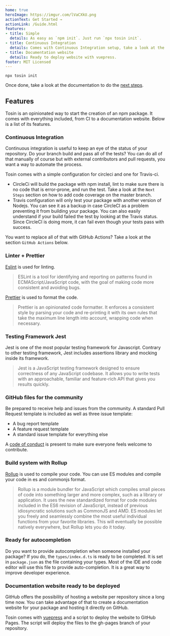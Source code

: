 ```yaml
---
home: true
heroImage: https://imgur.com/lVaCXkU.png
actionText: Get Started →
actionLink: /Guide.html
features:
- title: Simple
  details: As easy as `npm init`. Just run `npx tosin init`.
- title: Continuous Integration
  details: Comes with Continuous Integration setup, take a look at the docs for GitHub Actions.
- title: Documentation website
  details: Ready to deploy website with vuepress.
footer: MIT Licensed
---
```


```
npx tosin init
```

Once done, take a look at the documentation to do the [next steps](https://fullhuman.github.io/tosin/Guide.html#next-steps).

## Features

Tosin is an opinionated way to start the creation of an npm package. It comes with everything included, from CI to a documentation website. Below is a list of its features.

### Continuous Integration

Continuous integration is useful to keep an eye of the status of your repository. Do your branch build and pass all of the tests?
You can do all of that manually of course but with external contributors and pull requests, you want a way to automate the process.

Tosin comes with a simple configuration for circleci and one for Travis-ci.
- CircleCi will build the package with npm install, lint to make sure there is no code that is error-prone, and run the test. Take a look at the `Next Steps` section on how to add code coverage on the master branch.
- Travis configuration will only test your package with another version of Nodejs. You can see it as a backup in case CircleCI as a problem preventing it from building your package. You can also easily understand if your build failed the test by looking at the Travis status. Since CircleCI is doing more, it can fail even though your tests pass with success.

You want to replace all of that with GitHub Actions? Take a look at the section `GitHub Actions` below.

### Linter + Prettier

[Eslint](https://eslint.org/) is used for linting.
> ESLint is a tool for identifying and reporting on patterns found in ECMAScript/JavaScript code, with the goal of making code more consistent and avoiding bugs. 

[Prettier](https://prettier.io/) is used to format the code.
> Prettier is an opinionated code formatter. It enforces a consistent style by parsing your code and re-printing it with its own rules that take the maximum line length into account, wrapping code when necessary.

### Testing Framework Jest

Jest is one of the most popular testing framework for Javascript. Contrary to other testing framework, Jest includes assertions library and mocking inside its framework.
> Jest is a JavaScript testing framework designed to ensure correctness of any JavaScript codebase. It allows you to write tests with an approachable, familiar and feature-rich API that gives you results quickly.

### GitHub files for the community

Be prepared to receive help and issues from the community. A standard Pull Request template is included as well as three issue template:
- A bug report template
- A feature request template
- A standard issue template for everything else

A [code of conduct](https://www.contributor-covenant.org/) is present to make sure everyone feels welcome to contribute.

### Build system with Rollup

[Rollup](https://rollupjs.org/guide/en/) is used to compile your code. You can use ES modules and compile your code in es and commonjs format.

> Rollup is a module bundler for JavaScript which compiles small pieces of code into something larger and more complex, such as a library or application. It uses the new standardized format for code modules included in the ES6 revision of JavaScript, instead of previous idiosyncratic solutions such as CommonJS and AMD. ES modules let you freely and seamlessly combine the most useful individual functions from your favorite libraries. This will eventually be possible natively everywhere, but Rollup lets you do it today.

### Ready for autocompletion

Do you want to provide autocompletion when someone installed your package? If you do, the `types/index.d.ts` is ready to be completed.
It is set in `package.json` as the file containing your types. Most of the IDE and code editor will use this file to provide auto-completion.
It is a great way to improve developer experience.

### Documentation website ready to be deployed

GitHub offers the possibility of hosting a website per repository since a long time now. You can take advantage of that to create a documentation website for your package and hosting it directly on GitHub.

Tosin comes with [vuepress](https://vuepress.vuejs.org/) and a script to deploy the website to GitHub Pages. The script will deploy the files to the gh-pages branch of your repository.


